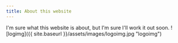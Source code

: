 ```yaml
---
title: About this website
---
```


I'm sure what this website is about, but I'm sure I'll work it out soon.
![logimg]({{ site.baseurl }}/assets/images/logoimg.jpg "logoimg")